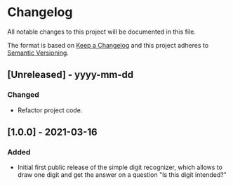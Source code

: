 # Changelog

All notable changes to this project will be documented in this file.

The format is based on [Keep a Changelog](http://keepachangelog.com/) and this project adheres to [Semantic Versioning](http://semver.org/).

## [Unreleased] - yyyy-mm-dd

### Changed

- Refactor project code.

## [1.0.0] - 2021-03-16

### Added
- Initial first public release of the simple digit recognizer, which allows to draw one digit and get the answer on a question "Is this digit intended?"